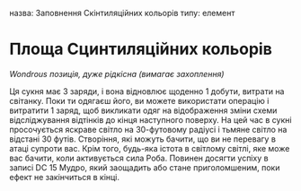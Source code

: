 назва: Заповнення Скінтиляційних кольорів типу: елемент

# Площа Сцинтиляційних кольорів
_Wondrous позиція, дуже рідкісна (вимагає захоплення)_

Ця сукня має 3 заряди, і вона відновлює щоденно 1 добути, витрати на світанку. Поки ти одягаєш його, ви можете використати операцію і витратити 1 заряд, щоб викликати одяг на відображення зміни схеми відсліджування відтінків до кінця наступного поверху. На цей час в сукні просочується яскраве світло на 30-футовому радіусі і тьмяне світло на відстані 30 футів. Створіння, які можуть бачити, що ви не перевагу в атаці супроти вас. Крім того, будь-яка істота в світлому світлі, яке може вас бачити, коли активується сила Роба. Повинен досягти успіху в записі DC 15 Мудро, який заощадить або стане приголомшеним, поки ефект не закінчиться в кінці. 